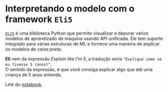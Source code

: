 # Interpretando o modelo com o framework `Eli5`

[`ELI5`](https://eli5.readthedocs.io/en/latest/) é uma biblioteca Python que permite visualizar e depurar vários modelos de aprendizado de máquina usando API unificada. Ele tem suporte integrado para várias estruturas de ML e fornece uma maneira de explicar os modelos de _caixa preta_.

**Eli** vem da expressão _Explain like I’m 5_, a tradução seria `"Explique como se eu tivesse 5 (anos)"`. <br>O sentido da expressão, é que você consiga explicar algo que até uma criança de 5 anos entenda.

Link do [notebook](https://colab.research.google.com/drive/1LrIG-vPq8cO9yP6TRmTsyhAq3tX2ZZsC#scrollTo=hLTy-1oc1eCZ).
